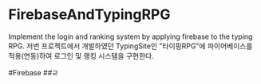 # FirebaseAndTypingRPG
Implement the login and ranking system by applying firebase to the typing RPG.
저번 프로젝트에서 개발하였던 TypingSite인 "타이핑RPG"에 파이어베이스를 적용(연동)하여 로그인 및 랭킹 시스템을 구현한다.

#Firebase
##ㄹ
